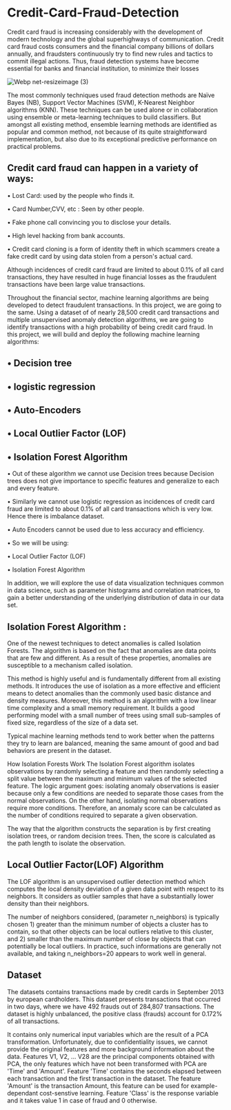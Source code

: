 # Credit-Card-Fraud-Detection

Credit card fraud is increasing considerably with the development of modern technology and the global superhighways of communication. Credit card fraud costs consumers and the financial company billions of dollars annually, and fraudsters continuously try to find new rules and tactics to commit illegal actions. Thus, fraud detection systems have become essential for banks and financial institution, to minimize their losses

![Webp net-resizeimage (3)](https://user-images.githubusercontent.com/38343027/67157586-c4b7fe00-f34b-11e9-94f4-eccbd5e98c8a.jpg)

The most commonly techniques used fraud detection methods are Naïve Bayes (NB), Support Vector Machines (SVM), K-Nearest Neighbor algorithms (KNN). These techniques can be used alone or in collaboration using ensemble or meta-learning techniques to build classifiers. But amongst all existing method, ensemble learning methods are identified as popular and common method, not because of its quite straightforward implementation, but also due to its exceptional predictive performance on practical problems.

## Credit card fraud can happen in a variety of ways:

• Lost Card: used by the people who finds it.
  
• Card Number,CVV, etc : Seen by other people.
  
• Fake phone call convincing you to disclose your details.
  
• High level hacking from bank accounts.
    
• Credit card cloning is a form of identity theft in which scammers create a fake credit card by using data stolen from a        person's actual card.
  
Although incidences of credit card fraud are limited to about 0.1% of all card transactions, they have resulted in huge financial losses as the fraudulent transactions have been large value transactions. 

Throughout the financial sector, machine learning algorithms are being developed to detect fraudulent transactions. In this project, we are going to the same. Using a dataset of of nearly 28,500 credit card transactions and multiple unsupervised anomaly detection algorithms, we are going to identify transactions with a high probability of being credit card fraud. In this project, we will build and deploy the following machine learning algorithms:

## • Decision tree

## • logistic regression

## • Auto-Encoders

## • Local Outlier Factor (LOF)

## • Isolation Forest Algorithm
 
•  Out of these algorithm we cannot use Decision trees because Decision trees does not give importance to specific features and generalize to each and every feature.

•  Similarly we cannot use logistic regression as incidences of credit card fraud are limited to about 0.1% of all card transactions which is very low. Hence there is imbalance dataset.

• Auto Encoders cannot be used due to less accuracy and efficiency.
   
• So we will be using:     

• Local Outlier Factor (LOF)

• Isolation Forest Algorithm

In addition, we will explore the use of data visualization techniques common in data science, such as parameter histograms and correlation matrices, to gain a better understanding of the underlying distribution of data in our data set.

## Isolation Forest Algorithm :
One of the newest techniques to detect anomalies is called Isolation Forests. The algorithm is based on the fact that anomalies are data points that are few and different. As a result of these properties, anomalies are susceptible to a mechanism called isolation.

This method is highly useful and is fundamentally different from all existing methods. It introduces the use of isolation as a more effective and efficient means to detect anomalies than the commonly used basic distance and density measures. Moreover, this method is an algorithm with a low linear time complexity and a small memory requirement. It builds a good performing model with a small number of trees using small sub-samples of fixed size, regardless of the size of a data set.

Typical machine learning methods tend to work better when the patterns they try to learn are balanced, meaning the same amount of good and bad behaviors are present in the dataset.

How Isolation Forests Work The Isolation Forest algorithm isolates observations by randomly selecting a feature and then randomly selecting a split value between the maximum and minimum values of the selected feature. The logic argument goes: isolating anomaly observations is easier because only a few conditions are needed to separate those cases from the normal observations. On the other hand, isolating normal observations require more conditions. Therefore, an anomaly score can be calculated as the number of conditions required to separate a given observation.

The way that the algorithm constructs the separation is by first creating isolation trees, or random decision trees. Then, the score is calculated as the path length to isolate the observation.

## Local Outlier Factor(LOF) Algorithm
The LOF algorithm is an unsupervised outlier detection method which computes the local density deviation of a given data point with respect to its neighbors. It considers as outlier samples that have a substantially lower density than their neighbors.

The number of neighbors considered, (parameter n_neighbors) is typically chosen 1) greater than the minimum number of objects a cluster has to contain, so that other objects can be local outliers relative to this cluster, and 2) smaller than the maximum number of close by objects that can potentially be local outliers. In practice, such informations are generally not available, and taking n_neighbors=20 appears to work well in general.


## Dataset
The datasets contains transactions made by credit cards in September 2013 by european cardholders. This dataset presents transactions that occurred in two days, where we have 492 frauds out of 284,807 transactions. The dataset is highly unbalanced, the positive class (frauds) account for 0.172% of all transactions.

It contains only numerical input variables which are the result of a PCA transformation. Unfortunately, due to confidentiality issues, we cannot provide the original features and more background information about the data. Features V1, V2, ... V28 are the principal components obtained with PCA, the only features which have not been transformed with PCA are 'Time' and 'Amount'. Feature 'Time' contains the seconds elapsed between each transaction and the first transaction in the dataset. The feature 'Amount' is the transaction Amount, this feature can be used for example-dependant cost-senstive learning. Feature 'Class' is the response variable and it takes value 1 in case of fraud and 0 otherwise.

